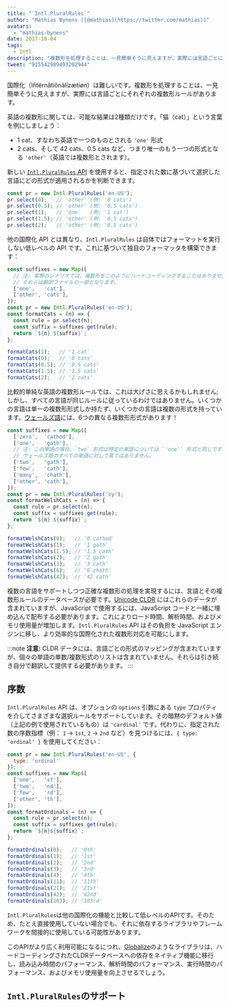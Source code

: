 ```yaml
---
title: "`Intl.PluralRules`"
author: "Mathias Bynens ([@mathias](https://twitter.com/mathias))"
avatars: 
  - "mathias-bynens"
date: 2017-10-04
tags: 
  - Intl
description: "複数形を処理することは、一見簡単そうに見えますが、実際には言語ごとにそれぞれの複数形ルールがあります。Intl.PluralRules API がその助けになります！"
tweet: "915542989493202944"
---
```

国際化（Iñtërnâtiônàlizætiøn）は難しいです。複数形を処理することは、一見簡単そうに見えますが、実際には言語ごとにそれぞれの複数形ルールがあります。

英語の複数形に関しては、可能な結果は2種類だけです。「猫（cat）」という言葉を例にしましょう：

- 1 cat、すなわち英語で一つのものとされる `'one'` 形式
- 2 cats、そして 42 cats、0.5 cats など、つまり唯一のもう一つの形式となる `'other'`（英語では複数形とされます）。

新しい [`Intl.PluralRules` API](https://github.com/tc39/proposal-intl-plural-rules) を使用すると、指定された数に基づいて選択した言語にどの形式が適用されるかを判断できます。

```js
const pr = new Intl.PluralRules('en-US');
pr.select(0);   // 'other' (例: '0 cats')
pr.select(0.5); // 'other' (例: '0.5 cats')
pr.select(1);   // 'one'   (例: '1 cat')
pr.select(1.5); // 'other' (例: '0.5 cats')
pr.select(2);   // 'other' (例: '0.5 cats')
```

<!--truncate-->
他の国際化 API とは異なり、`Intl.PluralRules` は自体ではフォーマットを実行しない低レベルの API です。これに基づいて独自のフォーマッタを構築できます：

```js
const suffixes = new Map([
  // 注: 実際のシナリオでは、複数形をこのようにハードコーディングすることはありません;
  // それらは翻訳ファイルの一部となります。
  ['one',   'cat'],
  ['other', 'cats'],
]);
const pr = new Intl.PluralRules('en-US');
const formatCats = (n) => {
  const rule = pr.select(n);
  const suffix = suffixes.get(rule);
  return `${n} ${suffix}`;
};

formatCats(1);   // '1 cat'
formatCats(0);   // '0 cats'
formatCats(0.5); // '0.5 cats'
formatCats(1.5); // '1.5 cats'
formatCats(2);   // '2 cats'
```

比較的単純な英語の複数形ルールでは、これは大げさに思えるかもしれません; しかし、すべての言語が同じルールに従っているわけではありません。いくつかの言語は単一の複数形形式しか持たず、いくつかの言語は複数の形式を持っています。[ウェールズ語](http://unicode.org/cldr/charts/latest/supplemental/language_plural_rules.html#rules)には、6つの異なる複数形形式があります！

```js
const suffixes = new Map([
  ['zero',  'cathod'],
  ['one',   'gath'],
  // 注: この単語の場合、`two` 形式は特定の単語については `'one'` 形式と同じですが、
  // ウェールズ語のすべての単語に対して真ではありません。
  ['two',   'gath'],
  ['few',   'cath'],
  ['many',  'chath'],
  ['other', 'cath'],
]);
const pr = new Intl.PluralRules('cy');
const formatWelshCats = (n) => {
  const rule = pr.select(n);
  const suffix = suffixes.get(rule);
  return `${n} ${suffix}`;
};

formatWelshCats(0);   // '0 cathod'
formatWelshCats(1);   // '1 gath'
formatWelshCats(1.5); // '1.5 cath'
formatWelshCats(2);   // '2 gath'
formatWelshCats(3);   // '3 cath'
formatWelshCats(6);   // '6 chath'
formatWelshCats(42);  // '42 cath'
```

複数の言語をサポートしつつ正確な複数形の処理を実現するには、言語とその複数形ルールのデータベースが必要です。[Unicode CLDR](http://cldr.unicode.org/) にはこれらのデータが含まれていますが、JavaScript で使用するには、JavaScript コードと一緒に埋め込んで配布する必要があります。これによりロード時間、解析時間、およびメモリ使用量が増加します。`Intl.PluralRules` API はその負担を JavaScript エンジンに移し、より効率的な国際化された複数形対応を可能にします。

:::note
**注意:** CLDR データには、言語ごとの形式のマッピングが含まれていますが、個々の単語の単数/複数形式のリストは含まれていません。それらは引き続き自分で翻訳して提供する必要があります。
:::

## 序数

`Intl.PluralRules` API は、オプションの `options` 引数にある `type` プロパティを介してさまざまな選択ルールをサポートしています。その暗黙のデフォルト値（上記の例で使用されているもの）は `'cardinal'` です。代わりに、指定された数の序数指標（例： `1` → `1st`, `2` → `2nd` など）を見つけるには、`{ type: 'ordinal' }` を使用してください：

```js
const pr = new Intl.PluralRules('en-US', {
  type: 'ordinal'
});
const suffixes = new Map([
  ['one',   'st'],
  ['two',   'nd'],
  ['few',   'rd'],
  ['other', 'th'],
]);
const formatOrdinals = (n) => {
  const rule = pr.select(n);
  const suffix = suffixes.get(rule);
  return `${n}${suffix}`;
};

formatOrdinals(0);   // '0th'
formatOrdinals(1);   // '1st'
formatOrdinals(2);   // '2nd'
formatOrdinals(3);   // '3rd'
formatOrdinals(4);   // '4th'
formatOrdinals(11);  // '11th'
formatOrdinals(21);  // '21st'
formatOrdinals(42);  // '42nd'
formatOrdinals(103); // '103rd'
```

`Intl.PluralRules`は他の国際化の機能と比較して低レベルのAPIです。そのため、たとえ直接使用していない場合でも、それに依存するライブラリやフレームワークを間接的に使用している可能性があります。

このAPIがより広く利用可能になるにつれ、[Globalize](https://github.com/globalizejs/globalize#plural-module)のようなライブラリは、ハードコーディングされたCLDRデータベースへの依存をネイティブ機能に移行し、読み込み時間のパフォーマンス、解析時間のパフォーマンス、実行時間のパフォーマンス、およびメモリ使用量を向上させるでしょう。

## `Intl.PluralRules`のサポート

<feature-support chrome="63 /blog/v8-release-63"
                 firefox="58"
                 safari="13"
                 nodejs="10"
                 babel="no"></feature-support>
